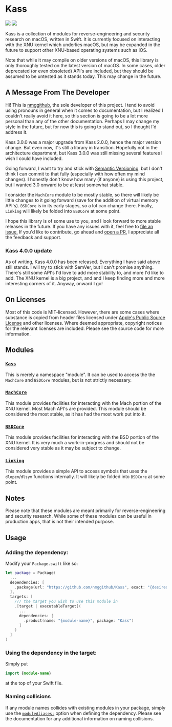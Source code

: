 # Kass
[![](https://img.shields.io/endpoint?url=https%3A%2F%2Fswiftpackageindex.com%2Fapi%2Fpackages%2Fnmggithub%2FKass%2Fbadge%3Ftype%3Dswift-versions)](https://swiftpackageindex.com/nmggithub/Kass)
[![](https://img.shields.io/endpoint?url=https%3A%2F%2Fswiftpackageindex.com%2Fapi%2Fpackages%2Fnmggithub%2FKass%2Fbadge%3Ftype%3Dplatforms)](https://swiftpackageindex.com/nmggithub/Kass)

Kass is a collection of modules for reverse-engineering and security research on macOS, written in Swift. It is currently focused on interacting with the XNU kernel which underlies macOS, but may be expanded in the future to support other XNU-based operating systems such as iOS.

Note that while it may compile on older versions of macOS, this library is only thoroughly tested on the latest version of macOS. In some cases, older deprecated (or even obsoleted) API's are included, but they should be assumed to be untested as it stands today. This may change in the future.

## A Message From The Developer

Hi! This is [nmggithub](https://github.com/nmggithub), the sole developer of this project. I tend to avoid using pronouns in general when it comes to documentation, but I realized I couldn't really avoid it here, so this section is going to be a lot more personal than any of the other documentation. Perhaps I may change my style in the future, but for now this is going to stand out, so I thought I'd address it.

Kass 3.0.0 was a major upgrade from Kass 2.0.0, hence the major version change. But even now, it's still a library in transition. Hopefully not in the architecture department, but Kass 3.0.0 was still missing several features I wish I could have included.

Going forward, I want to try and stick with [Semantic Versioning](https://semver.org/), but I don't think I can commit to that fully (especially with how often my mind changes). I honestly don't know how many (if anyone) is using this project, but I wanted 3.0 onward to be at least somewhat stable.

I consider the `MachCore` module to be mostly stable, so there will likely be little changes to it going forward (save for the addition of virtual memory API's). `BSDCore` is in its early stages, so a lot can change there. Finally, `Linking` will likely be folded into `BSDCore` at some point.

I hope this library is of some use to you, and I look forward to more stable releases in the future. If you have any issues with it, feel free to [file an issue.](https://github.com/nmggithub/Kass/issues) If you'd like to contribute, go ahead and [open a PR.](https://github.com/nmggithub/Kass/pulls) I appreciate all the feedback and support.

### Kass 4.0.0 update

As of writing, Kass 4.0.0 has been released. Everything I have said above still stands. I will try to stick with SemVer, but I can't promise anything. There's still some API's I'd love to add more stability to, and more I'd like to add. The XNU kernel is a big project, and and I keep finding more and more interesting corners of it. Anyway, onward I go!

## On Licenses

Most of this code is MIT-licensed. However, there are some cases where substance is copied from header files licensed under [Apple's Public Source License](https://opensource.apple.com/apsl/) and other licenses. Where deemed appropriate, copyright notices for the relevant licenses are included. Please see the source code for more information.

## Modules

### [`Kass`](https://swiftpackageindex.com/nmggithub/Kass/main/documentation/kass/)

This is merely a namespace "module". It can be used to access the the `MachCore` and `BSDCore` modules, but is not strictly necessary.

### [`MachCore`](https://swiftpackageindex.com/nmggithub/Kass/main/documentation/machcore/)

This module provides facilities for interacting with the Mach portion of the XNU kernel. Most Mach API's are provided. This module should be considered the most stable, as it has had the most work put into it.

### [`BSDCore`](https://swiftpackageindex.com/nmggithub/Kass/main/documentation/bsdcore/)

This module provides facilities for interacting with the BSD portion of the XNU kernel. It is very much a work-in-progress and should not be considered very stable as it may be subject to change.

### [`Linking`](https://swiftpackageindex.com/nmggithub/Kass/main/documentation/linking/)

This module provides a simple API to access symbols that uses the `dlopen`/`dlsym` functions internally. It will likely be folded into `BSDCore` at some point.

## Notes

Please note that these modules are meant primarily for reverse-engineering and security research. While some of these modules can be useful in production apps, that is not their intended purpose.

## Usage

### Adding the dependency:

Modify your `Package.swift` like so:

```swift
let package = Package(
  ...
  dependencies: [
    .package(url: "https://github.com/nmggithub/Kass", exact: "{desired-version}"),
  ],
  targets: [
    /// the target you wish to use this module in
    .[target | executableTarget](
      ...
      dependencies: [
        .product(name: "{module-name}", package: "Kass")
      ]
    )
  ]
)
```

### Using the dependency in the target:

Simply put

```swift
import {module-name}
```

at the top of your Swift file.

### Naming collisions

If any module names collides with existing modules in your package, simply use the [`moduleAliases:`](https://github.com/swiftlang/swift-evolution/blob/main/proposals/0339-module-aliasing-for-disambiguation.md) option when defining the dependency. Please see the documentation for any additional information on naming collisions.
